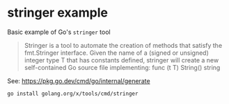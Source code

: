 # stringer example

Basic example of Go's `stringer` tool

> Stringer is a tool to automate the creation of methods that satisfy the fmt.Stringer interface. Given the name of a (signed or unsigned) integer type T that has constants defined, stringer will create a new self-contained Go source file implementing: func (t T) String() string

See: https://pkg.go.dev/cmd/go/internal/generate

```
go install golang.org/x/tools/cmd/stringer 
```
